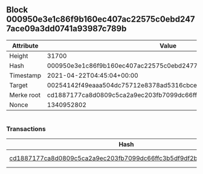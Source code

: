 ## Block 000950e3e1c86f9b160ec407ac22575c0ebd2477ace09a3dd0741a93987c789b

Attribute | Value
--- | ---
Height | 31700
Hash | 000950e3e1c86f9b160ec407ac22575c0ebd2477ace09a3dd0741a93987c789b
Timestamp | 2021-04-22T04:45:04+00:00
Target | 00254142f49eaaa504dc75712e8378ad5316cbcead634704b3734b6271167cc4
Merke root | cd1887177ca8d0809c5ca2a9ec203fb7099dc66ffc3b5df9df2b8454808ccb67
Nonce | 1340952802

```

```

### Transactions

Hash | Amount
--- | ---
[cd1887177ca8d0809c5ca2a9ec203fb7099dc66ffc3b5df9df2b8454808ccb67](cd1887177ca8d0809c5ca2a9ec203fb7099dc66ffc3b5df9df2b8454808ccb67.md) | 10.00000000 SKEPTI 
